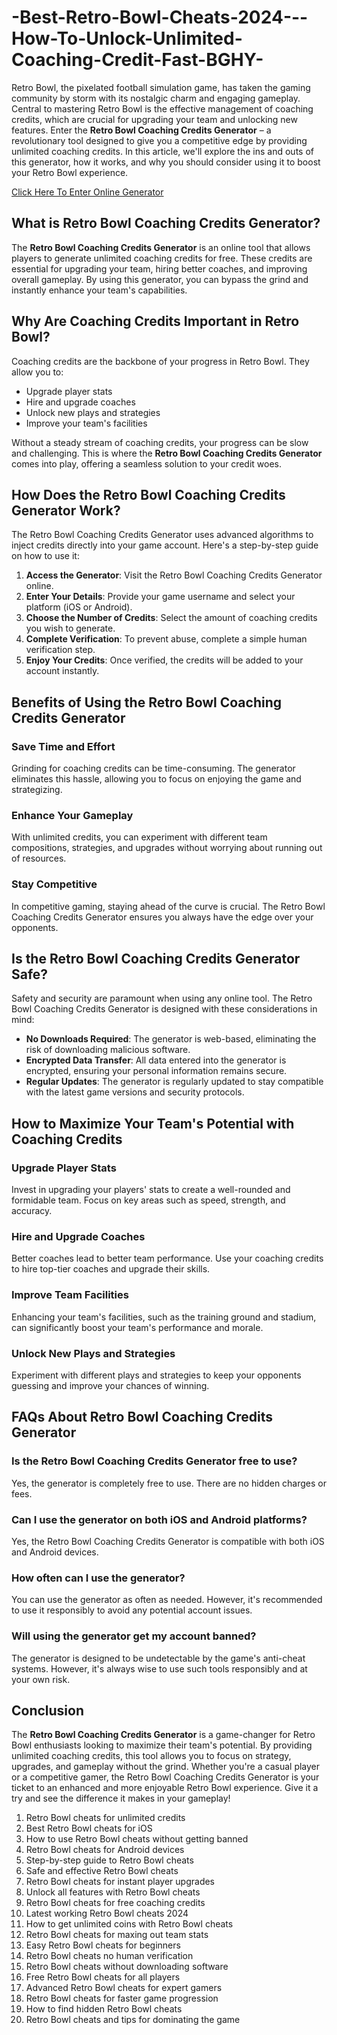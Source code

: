 # -Best-Retro-Bowl-Cheats-2024---How-To-Unlock-Unlimited-Coaching-Credit-Fast-BGHY-

Retro Bowl, the pixelated football simulation game, has taken the gaming community by storm with its nostalgic charm and engaging gameplay. Central to mastering Retro Bowl is the effective management of coaching credits, which are crucial for upgrading your team and unlocking new features. Enter the **Retro Bowl Coaching Credits Generator** – a revolutionary tool designed to give you a competitive edge by providing unlimited coaching credits. In this article, we'll explore the ins and outs of this generator, how it works, and why you should consider using it to boost your Retro Bowl experience.

<a href="https://rebrand.ly/npdnn80">Click Here To Enter Online Generator</a>

## What is Retro Bowl Coaching Credits Generator?

The **Retro Bowl Coaching Credits Generator** is an online tool that allows players to generate unlimited coaching credits for free. These credits are essential for upgrading your team, hiring better coaches, and improving overall gameplay. By using this generator, you can bypass the grind and instantly enhance your team's capabilities.

## Why Are Coaching Credits Important in Retro Bowl?

Coaching credits are the backbone of your progress in Retro Bowl. They allow you to:
- Upgrade player stats
- Hire and upgrade coaches
- Unlock new plays and strategies
- Improve your team's facilities

Without a steady stream of coaching credits, your progress can be slow and challenging. This is where the **Retro Bowl Coaching Credits Generator** comes into play, offering a seamless solution to your credit woes.

## How Does the Retro Bowl Coaching Credits Generator Work?

The Retro Bowl Coaching Credits Generator uses advanced algorithms to inject credits directly into your game account. Here's a step-by-step guide on how to use it:

1. **Access the Generator**: Visit the Retro Bowl Coaching Credits Generator online.
2. **Enter Your Details**: Provide your game username and select your platform (iOS or Android).
3. **Choose the Number of Credits**: Select the amount of coaching credits you wish to generate.
4. **Complete Verification**: To prevent abuse, complete a simple human verification step.
5. **Enjoy Your Credits**: Once verified, the credits will be added to your account instantly.

## Benefits of Using the Retro Bowl Coaching Credits Generator

### Save Time and Effort
Grinding for coaching credits can be time-consuming. The generator eliminates this hassle, allowing you to focus on enjoying the game and strategizing.

### Enhance Your Gameplay
With unlimited credits, you can experiment with different team compositions, strategies, and upgrades without worrying about running out of resources.

### Stay Competitive
In competitive gaming, staying ahead of the curve is crucial. The Retro Bowl Coaching Credits Generator ensures you always have the edge over your opponents.

## Is the Retro Bowl Coaching Credits Generator Safe?

Safety and security are paramount when using any online tool. The Retro Bowl Coaching Credits Generator is designed with these considerations in mind:
- **No Downloads Required**: The generator is web-based, eliminating the risk of downloading malicious software.
- **Encrypted Data Transfer**: All data entered into the generator is encrypted, ensuring your personal information remains secure.
- **Regular Updates**: The generator is regularly updated to stay compatible with the latest game versions and security protocols.

## How to Maximize Your Team's Potential with Coaching Credits

### Upgrade Player Stats
Invest in upgrading your players' stats to create a well-rounded and formidable team. Focus on key areas such as speed, strength, and accuracy.

### Hire and Upgrade Coaches
Better coaches lead to better team performance. Use your coaching credits to hire top-tier coaches and upgrade their skills.

### Improve Team Facilities
Enhancing your team's facilities, such as the training ground and stadium, can significantly boost your team's performance and morale.

### Unlock New Plays and Strategies
Experiment with different plays and strategies to keep your opponents guessing and improve your chances of winning.

## FAQs About Retro Bowl Coaching Credits Generator

### Is the Retro Bowl Coaching Credits Generator free to use?
Yes, the generator is completely free to use. There are no hidden charges or fees.

### Can I use the generator on both iOS and Android platforms?
Yes, the Retro Bowl Coaching Credits Generator is compatible with both iOS and Android devices.

### How often can I use the generator?
You can use the generator as often as needed. However, it's recommended to use it responsibly to avoid any potential account issues.

### Will using the generator get my account banned?
The generator is designed to be undetectable by the game's anti-cheat systems. However, it's always wise to use such tools responsibly and at your own risk.

## Conclusion

The **Retro Bowl Coaching Credits Generator** is a game-changer for Retro Bowl enthusiasts looking to maximize their team's potential. By providing unlimited coaching credits, this tool allows you to focus on strategy, upgrades, and gameplay without the grind. Whether you're a casual player or a competitive gamer, the Retro Bowl Coaching Credits Generator is your ticket to an enhanced and more enjoyable Retro Bowl experience. Give it a try and see the difference it makes in your gameplay!


1. Retro Bowl cheats for unlimited credits
2. Best Retro Bowl cheats for iOS
3. How to use Retro Bowl cheats without getting banned
4. Retro Bowl cheats for Android devices
5. Step-by-step guide to Retro Bowl cheats
6. Safe and effective Retro Bowl cheats
7. Retro Bowl cheats for instant player upgrades
8. Unlock all features with Retro Bowl cheats
9. Retro Bowl cheats for free coaching credits
10. Latest working Retro Bowl cheats 2024
11. How to get unlimited coins with Retro Bowl cheats
12. Retro Bowl cheats for maxing out team stats
13. Easy Retro Bowl cheats for beginners
14. Retro Bowl cheats no human verification
15. Retro Bowl cheats without downloading software
16. Free Retro Bowl cheats for all players
17. Advanced Retro Bowl cheats for expert gamers
18. Retro Bowl cheats for faster game progression
19. How to find hidden Retro Bowl cheats
20. Retro Bowl cheats and tips for dominating the game
